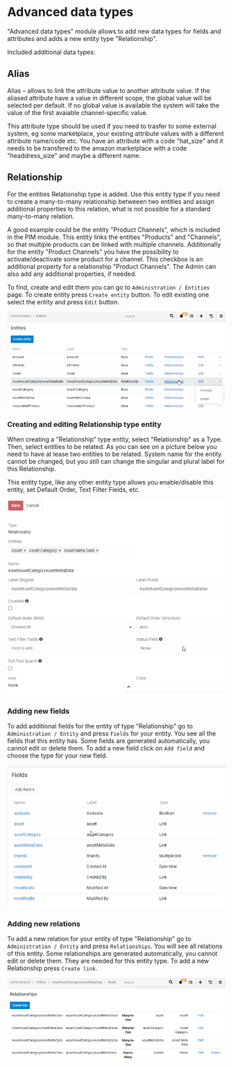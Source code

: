 # Advanced data types

"Advanced data types" module allows to add new data types for fields and attributes and adds a new entity type "Relationship".

Included additional data types:

## Alias

Alias – allows to link the attribute value to another attribute value. If the aliased attribute have a value in different scope, the global value will be selected per default. If no global value is available the system will take the value of the first avaiable channel-specific value.

This attribute type should be used if you need to trasfer to some external system, eg some marketplace, your existing attribute values with a different attribute name/code etc. You have an attribute with a code "hat_size" and it needs to be transfered to the amazon marketplace with a code "headdress_size" and maybe a different name.

## Relationship

For the entities Relationship type is added. Use this entity type if you need to create a many-to-many relationship betweeen two entities and assign additional properties to this relation, what is not possible for a standard many-to-many relation. 

A good example could be the entity "Product Channels", which is included in the PIM module. This entity links the entities "Products" and "Channels", so that multiple products can be linked with multiple channels. Additionally for the entity "Product Channels" you have the possibility to activate/deactivate some product for a channel. This checkbox is an additional property for a relationship "Product Channels". The Admin can also add any additional properties, if needed.

To find, create and edit them you can go to `Administration / Entities` page. To create entity press `Create entity` button. To edit existing one select the entity and press `Edit` button.

![Export feed cfg file](_assets/Relationship/Relationship3.png)

### Creating and editing Relationship type entity

When creating a "Relationship" type entity, select "Relationship" as a Type. Then, select entities to be related. As you can see on a picture below you need to have at lease two entities to be related. System name for the entity cannot be changed, but you still can change the singular and plural label for this Relationship.

This entity type, like any other entity type allows you enable/disable this entity, set Default Order, Text Filter Fields, etc. 

![Export feed cfg file](_assets/Relationship/Relationship.png)

### Adding new fields

To add additional fields for the entity of type "Relationship" go to `Administration / Entity` and press `Fields` for your entity. You see all the fields that this entity has. Some fields are generated automatically, you cannot edit or delete them. To add a new field click on `Add field` and choose the type for your new field.

![Export feed cfg file](_assets/Relationship/Relationship2.png)

### Adding new relations

To add a new relation for your entity of type "Relationship"  go to `Administration / Entity` and press `Relationships`. You will see all relations of this entity. Some relationships are generated automatically, you cannot edit or delete them. They are needed for this entity type. To add a new Relationship press `Create link`.

![Export feed cfg file](_assets/Relationship/Relationship4.png)
